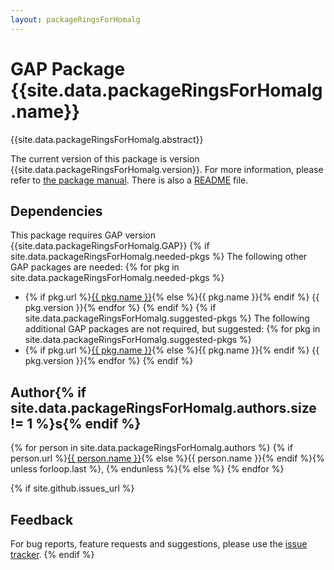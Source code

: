 ```yaml
---
layout: packageRingsForHomalg
---
```


# GAP Package {{site.data.packageRingsForHomalg.name}}

{{site.data.packageRingsForHomalg.abstract}}

The current version of this package is version {{site.data.packageRingsForHomalg.version}}.
For more information, please refer to [the package manual]({{site.data.packageRingsForHomalg.doc-html}}).
There is also a [README](README) file.

## Dependencies

This package requires GAP version {{site.data.packageRingsForHomalg.GAP}}
{% if site.data.packageRingsForHomalg.needed-pkgs %}
The following other GAP packages are needed:
{% for pkg in site.data.packageRingsForHomalg.needed-pkgs %}
- {% if pkg.url %}<a href="{{ pkg.url }}">{{ pkg.name }}</a>{% else %}{{ pkg.name }}{% endif %} {{ pkg.version }}{% endfor %}
{% endif %}
{% if site.data.packageRingsForHomalg.suggested-pkgs %}
The following additional GAP packages are not required, but suggested:
{% for pkg in site.data.packageRingsForHomalg.suggested-pkgs %}
- {% if pkg.url %}<a href="{{ pkg.url }}">{{ pkg.name }}</a>{% else %}{{ pkg.name }}{% endif %} {{ pkg.version }}{% endfor %}
{% endif %}


## Author{% if site.data.packageRingsForHomalg.authors.size != 1 %}s{% endif %}
{% for person in site.data.packageRingsForHomalg.authors %}
{% if person.url %}<a href="{{ person.url }}">{{ person.name }}</a>{% else %}{{ person.name }}{% endif %}{% unless forloop.last %}, {% endunless %}{% else %}
{% endfor %}

{% if site.github.issues_url %}
## Feedback

For bug reports, feature requests and suggestions, please use the
[issue tracker]({{site.github.issues_url}}).
{% endif %}
